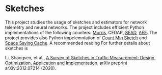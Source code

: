 # Sketches

This project studies the usage of sketches and estimators for network telemetry and neural networks.
The project includes efficient Python implementations of the following counters: [Morris](https://www.inf.ed.ac.uk/teaching/courses/exc/reading/morris.pdf), CEDAR, [SEAD](https://ieeexplore.ieee.org/document/9537736), [AEE](https://www.researchgate.net/publication/340859493_Faster_and_More_Accurate_Measurement_through_Additive-Error_Counters).
The project provides also Python impelemntation of [Count Min Sketch](https://www.sciencedirect.com/science/article/abs/pii/S0196677403001913) and [Space Saving Cache](https://www.cse.ust.hk/~raywong/comp5331/References/EfficientComputationOfFrequentAndTop-kElementsInDataStreams.pdf).
A recommended reading For further details about sketches is

Li, Shangsen, et al., [A Survey of Sketches in Traffic Measurement:
Design, Optimization, Application and Implementation](https://arxiv.org/pdf/2012.07214.pdf), arXiv preprint arXiv:2012.07214 (2020).
